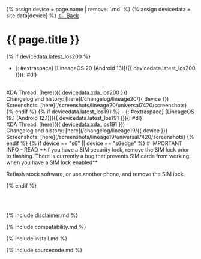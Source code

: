 {% assign device = page.name | remove: '.md' %}
{% assign devicedata = site.data[device] %}
[ <-- Back](/)

# {{ page.title }}

{% if devicedata.latest_los200 %}
- {: #extraspace} [LineageOS 20 (Android 13)]({{ devicedata.latest_los200 }}){: #dl}
<br>
XDA Thread: [here]({{ devicedata.xda_los200 }})
<br>
Changelog and history: [here](/changelog/lineage20/{{ device }})
<br>
Screenshots: [here](/screenshots/lineage20/universal7420/screenshots)
{% endif %}
{% if devicedata.latest_los191 %}
- {: #extraspace} [LineageOS 19.1 (Android 12.1)]({{ devicedata.latest_los191 }}){: #dl}
<br>
XDA Thread: [here]({{ devicedata.xda_los191 }})
<br>
Changelog and history: [here](/changelog/lineage19/{{ device }})
<br>
Screenshots: [here](/screenshots/lineage19/universal7420/screenshots)
{% endif %}
{% if device == "s6" || device == "s6edge" %}
# IMPORTANT INFO - READ 
**If you have a SIM security lock, remove the SIM lock prior to flashing. There is currently a bug that prevents SIM cards from working when you have a SIM lock enabled**

Reflash stock software, or use another phone, and remove the SIM lock. 

{% endif %}

<br><br>

{% include disclaimer.md %}

{% include compatability.md %}

{% include install.md %}

{% include sourcecode.md %}